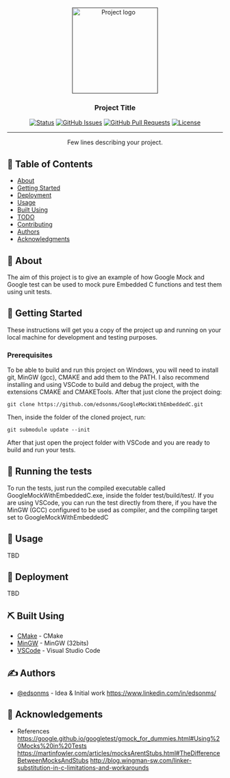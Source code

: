 <p align="center">
  <a href="" rel="noopener">
 <img width=200px height=200px src="https://i.imgur.com/6wj0hh6.jpg" alt="Project logo"></a>
</p>

<h3 align="center">Project Title</h3>

<div align="center">

[![Status](https://img.shields.io/badge/status-active-success.svg)]()
[![GitHub Issues](https://img.shields.io/github/issues/kylelobo/The-Documentation-Compendium.svg)](https://github.com/kylelobo/The-Documentation-Compendium/issues)
[![GitHub Pull Requests](https://img.shields.io/github/issues-pr/kylelobo/The-Documentation-Compendium.svg)](https://github.com/kylelobo/The-Documentation-Compendium/pulls)
[![License](https://img.shields.io/badge/license-MIT-blue.svg)](/LICENSE)

</div>

---

<p align="center"> Few lines describing your project.
    <br> 
</p>

## 📝 Table of Contents

- [About](#about)
- [Getting Started](#getting_started)
- [Deployment](#deployment)
- [Usage](#usage)
- [Built Using](#built_using)
- [TODO](../TODO.md)
- [Contributing](../CONTRIBUTING.md)
- [Authors](#authors)
- [Acknowledgments](#acknowledgement)

## 🧐 About <a name = "about"></a>

The aim of this project is to give an example of how Google Mock and Google test can be used to mock pure Embedded C functions and test them using unit tests.

## 🏁 Getting Started <a name = "getting_started"></a>

These instructions will get you a copy of the project up and running on your local machine for development and testing purposes. 

### Prerequisites

To be able to build and run this project on Windows, you will need to install git, MinGW (gcc), CMAKE and add them to the PATH. I also recommend installing and using VSCode to build and debug the project, with the extensions CMAKE and CMAKETools. After that just clone the project doing:
```
git clone https://github.com/edsonms/GoogleMockWithEmbeddedC.git
```
Then, inside the folder of the cloned project, run:
```
git submodule update --init
```

After that just open the project folder with VSCode and you are ready to build and run your tests.

## 🔧 Running the tests <a name = "tests"></a>

To run the tests, just run the compiled executable called GoogleMockWithEmbeddedC.exe, inside the folder test/build/test/. If you are using VSCode, you can run the test directly from there, if you have the MinGW (GCC) configured to be used as compiler, and the compiling target set to GoogleMockWithEmbeddedC

## 🎈 Usage <a name="usage"></a>

TBD

## 🚀 Deployment <a name = "deployment"></a>

TBD

## ⛏️ Built Using <a name = "built_using"></a>

- [CMake](https://cmake.org/) - CMake
- [MinGW](https://osdn.net/projects/mingw/) - MinGW (32bits)
- [VSCode](https://code.visualstudio.com/) - Visual Studio Code

## ✍️ Authors <a name = "authors"></a>

- [@edsonms](https://github.com/edsonms) - Idea & Initial work
  https://www.linkedin.com/in/edsonms/

## 🎉 Acknowledgements <a name = "acknowledgement"></a>

- References
https://google.github.io/googletest/gmock_for_dummies.html#Using%20Mocks%20in%20Tests
https://martinfowler.com/articles/mocksArentStubs.html#TheDifferenceBetweenMocksAndStubs
http://blog.wingman-sw.com/linker-substitution-in-c-limitations-and-workarounds